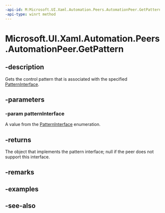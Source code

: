 ```yaml
---
-api-id: M:Microsoft.UI.Xaml.Automation.Peers.AutomationPeer.GetPattern(Microsoft.UI.Xaml.Automation.Peers.PatternInterface)
-api-type: winrt method
---
```


<!-- Method syntax
public object GetPattern(Windows.UI.Xaml.Automation.Peers.PatternInterface patternInterface)
-->

# Microsoft.UI.Xaml.Automation.Peers.AutomationPeer.GetPattern

## -description
Gets the control pattern that is associated with the specified [PatternInterface](patterninterface.md).

## -parameters
### -param patternInterface
A value from the [PatternInterface](patterninterface.md) enumeration.

## -returns
The object that implements the pattern interface; null if the peer does not support this interface.

## -remarks

## -examples

## -see-also
